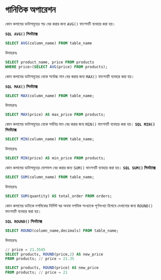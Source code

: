 # গানিতিক অপারেশন


কোন কলামের ডাটাসমূহের গড় বের করার জন্য `AVG()` ফাংশনটি ব্যবহার করা হয়।

**`SQL AVG()` সিনট্যাক্স**
```sql
SELECT AVG(column_name) FROM table_name
```
উদাহরনঃ
```sql
SELECT product_name, price FROM products
WHERE price>(SELECT AVG(price) FROM products);
```

কোন কলামের ডাটাসমূহের থেকে সর্বোচ্চ মান বের করার জন্য `MAX()` ফাংশনটি ব্যবহার করা হয়।

**`SQL MAX()` সিনট্যাক্স**
```sql
SELECT MAX(column_name) FROM table_name;
```
উদাহরনঃ
```sql
SELECT MAX(price) AS max_price FROM products;
```

কোন কলামের ডাটাসমূহের থেকে সর্বনিম্ন মান বের করার জন্য `MIN()` ফাংশনটি ব্যবহার করা হয়।
**`SQL MIN()` সিনট্যাক্স**
```sql
SELECT MIN(column_name) FROM table_name;
```
উদাহরনঃ
```sql
SELECT MIN(price) AS min_price FROM products;
```

কোন কলামের ডাটাসমূহের যোগফল বের করার জন্য `SUM()` ফাংশনটি ব্যবহার করা হয়।
**`SQL SUM()` সিনট্যাক্স**
```sql
SELECT SUM(column_name) FROM table_name;
```
উদাহরনঃ
```sql
SELECT SUM(quantity) AS total_order FROM orders;
```
কোন কলামের ডাটাকে দশমিকের নির্দিস্ট ঘর অথবা দশমিক সংখ্যাকে পূর্ণসংখ্যা হিসাবে দেখানোর জন্য `ROUND()` ফাংশনটি ব্যবহার করা হয়।

**`SQL ROUND()` সিনট্যাক্স**
```sql
SELECT ROUND(column_name,decimals) FROM table_name;
```
উদাহরনঃ
```sql
// price = 21.3545
SELECT products, ROUND(price,2) AS new_price
FROM products; // price = 21.35

SELECT products, ROUND(price) AS new_price
FROM products; // price = 21
```

